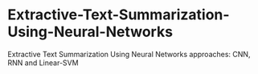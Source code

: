 # Extractive-Text-Summarization-Using-Neural-Networks
Extractive Text Summarization Using Neural Networks approaches: CNN, RNN and Linear-SVM
